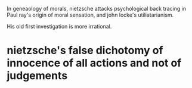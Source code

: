 
In geneaology of morals, nietzsche attacks psychological back tracing in Paul ray's origin of moral sensation, and john locke's utiliatarianism.

His old first investigation is more irrational. 

# nietzsche's false dichotomy of innocence of all actions and not of judgements